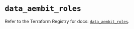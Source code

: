 # `data_aembit_roles`

Refer to the Terraform Registry for docs: [`data_aembit_roles`](https://registry.terraform.io/providers/aembit/aembit/1.25.1/docs/data-sources/roles).

